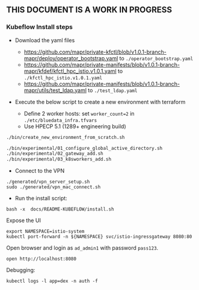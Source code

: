 THIS DOCUMENT IS A WORK IN PROGRESS
-----

### Kubeflow Install steps


- Download the yaml files

   - https://github.com/mapr/private-kfctl/blob/v1.0.1-branch-mapr/deploy/operator_bootstrap.yaml to `./operator_bootstrap.yaml `
   - https://github.com/mapr/private-manifests/blob/v1.0.1-branch-mapr/kfdef/kfctl_hpc_istio.v1.0.1.yaml to `./kfctl_hpc_istio.v1.0.1.yaml`
   - https://github.com/mapr/private-manifests/blob/v1.0.1-branch-mapr/utils/test_ldap.yaml to `./test_ldap.yaml`
- Execute the below script to create a new environment with terraform 
  - Define 2 worker hosts: set `worker_count=2` in `./etc/bluedata_infra.tfvars`
  - Use HPECP 5.1 (1289+ engineering build)

```bash
./bin/create_new_environment_from_scratch.sh

./bin/experimental/01_configure_global_active_directory.sh
./bin/experimental/02_gateway_add.sh
./bin/experimental/03_k8sworkers_add.sh
```

- Connect to the VPN

```
./generated/vpn_server_setup.sh
sudo ./generated/vpn_mac_connect.sh
```

- Run the install script:

```
bash -x  docs/README-KUBEFLOW/install.sh
```

Expose the UI

```
export NAMESPACE=istio-system
kubectl port-forward -n ${NAMESPACE} svc/istio-ingressgateway 8080:80
```

Open browser and login as `ad_admin1` with password `pass123`.

```
open http://localhost:8080
```

Debugging:

```
kubectl logs -l app=dex -n auth -f
```
 
